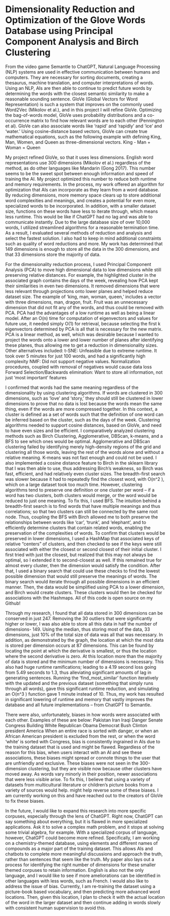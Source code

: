# Dimensionality Reduction and Optimization of the Glove Words Database using Principal Component Analysis and Birch Clustering

From the video game Semantle to ChatGPT, Natural Language Processing (NLP) systems are used in effective communication between humans and computers. They are necessary for sorting documents, creating a thesaurus, machine translation, and computer interpretations of words. Using an NLP, AIs are then able to continue to predict future words by determining the words with the closest semantic similarity to make a reasonable sounding sentence. GloVe (Global Vectors for Word Representation) is such a system that improves on the commonly used Word2Vec (Mikolov et al.), and in this project I will refine GloVe. 
Optimizing the bag-of-words model, GloVe uses probability distributions and a co-occurrence matrix to find how relevant words are to each other (Pennington et al). GloVe can also associate words like ‘rapid’ and ‘rapidly’ and ‘ice’ and ‘water.’ Using cosine-distance based vectors, GloVe can create true mathematical equations, such as the following example with defining King, Man, Women, and Queen as three-dimensional vectors.
King - Man + Woman = Queen


My project refined GloVe, so that it uses less dimensions. English word representations use 300 dimensions (Mikolov et al.) regardless of the method, as do other languages like Mandarin (Gong 2017). This number seems to be the sweet spot between enough information and speed of training the AI. My project optimized this number to reduce both runtime and memory requirements. 
In the process, my work offered an algorithm for optimization that AIs can incorporate as they learn from a word database. By reducing dimensions, more memory space clears up to store additional word complexities and meanings, and creates a potential for even more, specialized words to be incorporated. In addition, with a smaller dataset size, functions on these words have less to iterate through, which means less runtime. This would be like if ChatGPT had no lag and was able to communicate instantly. 
Due to the large database size of over 10,000 words, I utilized streamlined algorithms for a reasonable termination time. As a result, I evaluated several methods of reduction and analysis and select the fastest solution. I also had to keep in mind additional constraints such as quality of word reductions and more. 
My work has determined that 149 dimensions is enough to store all the data in the 300 dimensions, and that 33 dimensions store the majority of data. 
  
  
For the dimensionality reduction process, I used Principal Component Analysis (PCA) to move high dimensional data to low dimensions while still preserving relative distances. For example, the highlighted cluster in the associated graph contains the days of the week, revealing how PCA kept their similarities in even two dimensions. It removed dimensions that were less relevant through projections onto lower planes and helped reduce dataset size. The example of ‘king, man, woman, queen,’ includes a vector with three dimensions, man, dragon, fruit. Fruit was an unnecessary dimension that did not fit any of the words, and thus could be removed with PCA. 
PCA had the advantages of a low runtime as well as being a linear model. After an O(n) time for computation of eigenvectors and values for future use, it needed simply O(1) for retrieval, because selecting the first k eigenvectors determined by PCA is all that is necessary for the new matrix. PCA is a linear method, as well, which was desirable because I wanted to project the words onto a lower and lower number of planes after identifying these planes, thus allowing me to get a reduction in dimensionality sizes.
Other alternatives included:
t-SNE: Unfeasible due to extreme runtime. It took over 5 minutes for just 100 words, and had a significantly high complexity
NMF: Did not support negative values. Normalization procedures, coupled with removal of negatives would cause data loss
Forward Selection/Backwards elimination: Want to store all information, not just ‘most important’ features
 
 
I confirmed that words had the same meaning regardless of the dimensionality by using clustering algorithms. If words are clustered in 300 dimensions, such as ‘love’ and ‘story,’ they should still be clustered in lower dimensions to prove that no data is lost because the words mean the same thing, even if the words are more compressed together. In this context, a cluster is defined as a set of words such that the definition of one word can be inferred based on the cluster, such as the days of the week. Clustering algorithms needed to support cosine distances, based on GloVe, and need to have even sizes and be efficient.
I comparatively analyzed clustering methods such as Birch Clustering, Agglomerative, DBScan, k-means, and a BFS to see which ones would be optimal. Agglomerative and DBScan clustering failed by identifying merely high-density regions of the grid and clustering all those words, leaving the rest of the words alone and without a relative meaning. K-means was not fast enough and could not be used. I also implemented a cosine distance feature to Birch in the sklearn library that I was then able to use, thus addressing Birch’s weakness, so Birch was fast, efficient, and had relatively even cluster sizes. The breadth-first search was slower because it had to repeatedly find the closest word, with O(n^2 ), which on a large dataset took too much time. 
However, clustering algorithms tend to preserve one definition or one cluster per word – if a word has two clusters, both clusters would merge, or the word would be reduced to just one meaning. To fix this, I used BFS. The intuition behind a breadth-first search is to find words that have multiple meanings and thus correlations; so that two clusters can still be connected by the same root node. Thus, coupling the BFS with Birch allowed me to both preserve the relationships between words like ‘car’, ‘trunk’, and ‘elephant’, and to efficiently determine clusters that contain related words, enabling the preservation of the complexities of words.
To confirm that clusters would be preserved in lower dimensions, I used a HashMap that associated keys of relative “centers” of clusters, and then checked to see if the keys were still associated with either the closest or second closest of their initial cluster. I first tried with just the closest, but realized that this may not always be optimal, so I extended it to second-closest as well.
If this remained true for almost every cluster, then the dimension would satisfy the condition. After that, I used a binary search that could use these checks to find the lowest possible dimension that would still preserve the meanings of words. The binary search would iterate through all possible dimensions in an efficient manner. Then, the data would be simplified using PCA to a lower dimension, and Birch would create clusters. These clusters would then be checked for associations with the Hashmaps. All of this code is open source on my Github! 


Through my research, I found that all data stored in 300 dimensions can be conserved in just 247. Removing the 30 outliers that were significantly higher or lower, I was also able to store all this data in half the number of dimensions- 149. Using the median, thus storing most of the data, 33 dimensions, just 10% of the total size of data was all that was necessary.
In addition, as demonstrated by the graph, the location at which the most data is stored per dimension occurs at 87 dimensions. This can be found by locating the point at which the derivative is smallest, or thus the location where the second derivative is zero. At this location more than the majority of data is stored and the minimum number of dimensions is necessary. 
This also had huge runtime ramifications; leading to a 4.19 second loss going from 5.49 seconds to 1.3, thus alleviating significant amounts of lag in generating sentences. Running the ‘find_most_similar’ function iteratively with the updated and the previous dataset (something that simply runs through all words), gave this significant runtime reduction, and simulating an O(n^3 ) function gave 1 minute instead of 10. 
Thus, my work has resulted in significant lowering of runtime and memory that vastly improves the database and all future implementations – from ChatGPT to Semantle. 


There were also, unfortunately, biases in how words were associated with each other. Examples of these are below:
Pakistan Iran Iraqi Danger
Senate Congress Building White Republican
Obama Democrat
Bush Clinton president America
When an entire race is sorted with danger, or when an African American president is excluded from the rest, or when the word ‘white’ is sorted with Congress, bias is consistently ingrained in AIs due to the training dataset that is used and might be flawed. Regardless of the reason for this bias, when users interact with an AI and see these associations, these biases might spread or connote things to the user that are unfriendly and exclusive.
These biases were not seen in the 300-dimension clustering, but they are visible now because other clusters have moved away. As words vary minorly in their position, newer associations that were less visible arise.
To fix this, I believe that using a variety of datasets from multicultural literature or children’s picture books from a variety of sources would help. might help reverse some of these biases. I am currently working on this and have reached out to the creators of GloVe to fix these biases.


In the future, I would like to expand this research into more specific corpuses, especially through the lens of ChatGPT. Right now, ChatGPT can say something about everything, but it is flawed in more specialized applications. Ask it to solve a complex math problem, and it stops at solving some trivial algebra, for example. With a specialized corpus of language, however, ChatGPT could become more refined. Specifically, I am working on a chemistry-themed database, using elements and different names of compounds as a major part of the training dataset. This allows AIs and chatbots to complete more meaningful discussions and approach the truth, rather than sentences that seem like the truth. My paper also lays out a process for identifying the right number of dimensions for these smaller themed corpuses to retain information.
English is also not the only language, and I would like to see if more ameliorations can be identified in other languages with less words, such as French. 
I would also like to address the issue of bias. Currently, I am re-training the dataset using a picture-book based vocabulary, and then predicting more advanced word locations. Then, given this location, I plan to check it with the actual location of the word in the larger dataset and then continue adding in words slowly with consistent human supervision to avoid this.  



